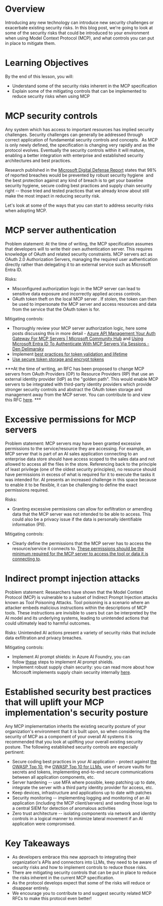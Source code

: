 # Overview

Introducing any new technology can introduce new security challenges or exacerbate existing security risks. In this blog post, we're going to look at some of the security risks that could be introduced to your environment when using Model Context Protocol (MCP), and what controls you can put in place to mitigate them.

# Learning Objectives

By the end of this lesson, you will:

-   Understand some of the security risks inherent in the MCP specification 
-   Explain some of the mitigating controls that can be implemented to reduce security risks when using MCP

# MCP security controls

Any system which has access to important resources has implied security challenges. Security challenges can generally be addressed through correct application of fundamental security controls and concepts.  As MCP is only newly defined, the specification is changing very rapidly and as the protocol evolves. Eventually the security controls within it will mature, enabling a better integration with enterprise and established security architectures and best practices.

Research published in the [Microsoft Digital Defense Report](https://aka.ms/mddr) states that 98% of reported breaches would be prevented by robust security hygiene  and the best protection against any kind of breach is to get your baseline security hygiene, secure coding best practices and supply chain security right -- those tried and tested practices that we already know about still make the most impact in reducing security risk.

Let's look at some of the ways that you can start to address security risks when adopting MCP.

# MCP server authentication

Problem statement: At the time of writing, the MCP specification assumes that developers will to write their own authentication server. This requires knowledge of OAuth and related security constraints. MCP servers act as OAuth 2.0 Authorization Servers, managing the required user authentication directly rather than delegating it to an external service such as Microsoft Entra ID.

Risks: 
- Misconfigured authorization logic in the MCP server can lead to sensitive data exposure and incorrectly applied access controls.
- OAuth token theft on the local MCP server . If stolen, the token can then be used to impersonate the MCP server and access resources and data from the service that the OAuth token is for.

Mitigating controls:

-   Thoroughly review your MCP server authorization logic, here some posts discussing this in more detail - [Azure API Management Your Auth Gateway For MCP Servers | Microsoft Community Hub](https://techcommunity.microsoft.com/blog/integrationsonazureblog/azure-api-management-your-auth-gateway-for-mcp-servers/4402690) and [Using Microsoft Entra ID To Authenticate With MCP Servers Via Sessions - Den Delimarsky](https://den.dev/blog/mcp-server-auth-entra-id-session/)
-   Implement [best practices for token validation and lifetime](https://learn.microsoft.com/en-us/entra/identity-platform/access-tokens)
-   [Use secure token storage and encrypt tokens](https://youtu.be/uRdX37EcCwg?si=6fSChs1G4glwXRy2)

***At the time of writing, an RFC has been proposed to change MCP servers from OAuth Providers (OP) to Resource Providers (RP) that use an external identity provider (IdP) as the "golden path". This would enable MCP servers to be integrated with third-party identity providers which provide stronger security controls and abstract the OAuth token storage and management away from the MCP server. You can contribute to and view this RFC [here](https://github.com/modelcontextprotocol/modelcontextprotocol/pull/284). ***

# Excessive permissions for MCP servers

Problem statement: MCP servers may have been granted excessive permissions to the service/resource they are accessing. For example, an MCP server that is part of an AI sales application connecting to an enterprise data store should have access scoped to the sales data and not allowed to access all the files in the store. Referencing back to the principle of least privilege (one of the oldest security principles), no resource should have permissions in excess of what is required for it to execute the tasks it was intended for. AI presents an increased challenge in this space because to enable it to be flexible, it can be challenging to define the exact permissions required.

Risks: 
- Granting excessive permissions can allow for exfiltration or amending data that the MCP server was not intended to be able to access. This could also be a privacy issue if the data is personally identifiable information (PII).

Mitigating controls:

-   Clearly define the permissions that the MCP server has to access the resource/service it connects to. [These permissions should be the minimum required for the MCP server to access the tool or data it is connecting to](https://learn.microsoft.com/en-us/entra/identity-platform/secure-least-privileged-access).

# Indirect prompt injection attacks

Problem statement: Researchers have shown that the Model Context Protocol (MCP) is vulnerable to a subset of Indirect Prompt Injection attacks known as Tool Poisoning Attacks. Tool poisoning is a scenario where an attacker embeds malicious instructions within the descriptions of MCP tools. These instructions are invisible to users but can be interpreted by the AI model and its underlying systems, leading to unintended actions that could ultimately lead to harmful outcomes.

Risks: Unintended AI actions present a variety of security risks that include data exfiltration and privacy breaches.

Mitigating controls:

-   Implement AI prompt shields: in Azure AI Foundry, you can follow [these](https://learn.microsoft.com/en-us/azure/ai-services/content-safety/quickstart-jailbreak?pivots=programming-language-foundry-portal) steps to implement AI prompt shields.
-   Implement robust supply chain security: you can read more about how Microsoft implements supply chain security internally [here](https://devblogs.microsoft.com/engineering-at-microsoft/the-journey-to-secure-the-software-supply-chain-at-microsoft/).

# Established security best practices that will uplift your MCP implementation's security posture

Any MCP implementation inherits the existing security posture of your organization's environment that it is built upon, so when considering the security of MCP as a component of your overall AI systems it is recommended that you look at uplifting your overall existing security posture. The following established security controls are especially pertinent:

-   Secure coding best practices in your AI application - protect against [the OWASP Top 10](https://owasp.org/www-project-top-ten/), the [OWASP Top 10 for LLMs](https://genai.owasp.org/download/43299/?tmstv=1731900559), use of secure vaults for secrets and tokens, implementing end-to-end secure communications between all application components, etc.
-   Server hardening -- use MFA where possible, keep patching up to date, integrate the server with a third party identity provider for access, etc.
-   Keep devices, infrastructure and applications up to date with patches
-   Security monitoring -- implementing logging and monitoring of an AI application (including the MCP client/servers) and sending those logs to a central SIEM for detection of anomalous activities
-   Zero trust architecture -- isolating components via network and identity controls in a logical manner to minimize lateral movement if an AI application were compromised.

# Key Takeaways

- As developers embrace this new approach to integrating their organization's APIs and connectors into LLMs, they need to be aware of security risks and how to implement controls to reduce those risks. 
- There are mitigating security controls that can be put in place to reduce the risks inherent in the current MCP specification.
- As the protocol develops expect that some of the risks will reduce or disappear entirely. 
- We encourage you to contribute to and suggest security related MCP RFCs to make this protocol even better!
